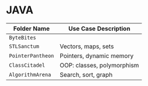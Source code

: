 # JAVA

| Folder Name       | Use Case Description       |
| ----------------- | -------------------------- |
| `ByteBites`       |                            |
| `STLSanctum`      | Vectors, maps, sets        |
| `PointerPantheon` | Pointers, dynamic memory   |
| `ClassCitadel`    | OOP: classes, polymorphism |
| `AlgorithmArena`  | Search, sort, graph        |
